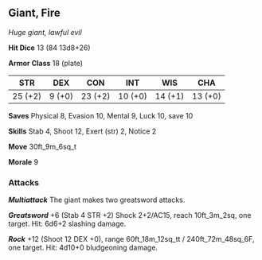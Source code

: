 ## Giant, Fire

*Huge giant, lawful evil*

**Hit Dice** 13 (84 13d8+26)

**Armor Class** 18 (plate)

| STR     | DEX     | CON     | INT     | WIS     | CHA     |
|---------|---------|---------|---------|---------|---------|
| 25 (+2) |  9 (+0) | 23 (+2) | 10 (+0) | 14 (+1) | 13 (+0) |

**Saves** Physical 8, Evasion 10, Mental 9, Luck 10, save 10

**Skills** Stab 4, Shoot 12, Exert (str) 2, Notice 2

**Move** 30ft\_9m\_6sq\_t

**Morale** 9

### Attacks

***Multiattack*** The giant makes two greatsword attacks.

***Greatsword*** +6 (Stab 4 STR +2) Shock 2+2/AC15, reach 10ft\_3m\_2sq, one target. Hit: 6d6+2 slashing damage.

***Rock*** +12 (Shoot 12 DEX +0), range 60ft\_18m\_12sq\_tt / 240ft\_72m\_48sq\_6F, one target. Hit: 4d10+0 bludgeoning damage.

